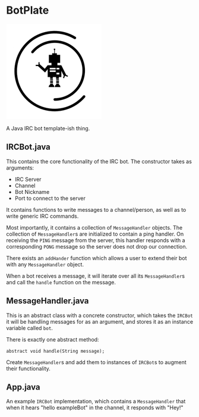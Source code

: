 BotPlate
===== 
<img src=botplate.png height=256 width=256></img>

A Java IRC bot template-ish thing.

IRCBot.java
-----------

This contains the core functionality of the IRC bot.
The constructor takes as arguments:
  * IRC Server
  * Channel
  * Bot Nickname
  * Port to connect to the server

It contains functions to write messages to a channel/person, as
well as to write generic IRC commands.

Most importantly, it contains a collection of `MessageHandler` objects.
The collection of `MessageHandler`s are initialized to contain a ping
handler.  On receiving the `PING` message from the server, this handler
responds with a corresponding `PONG` message so the server does not drop
our connection.

There exists an `addHander` function which allows a user to extend their
bot with any `MessageHandler` object.

When a bot receives a message, it will iterate over all its `MessageHandler`s
and call the `handle` function on the message.

MessageHandler.java
-------------------

This is an abstract class with a concrete constructor, which
takes the `IRCBot` it will be handling messages for as an argument, and
stores it as an instance variable called `bot`.

There is exactly one abstract method:

```
abstract void handle(String message);
```

Create `MessageHandler`s and add them to instances of `IRCBot`s to augment
their functionality.

App.java
--------

An example `IRCBot` implementation, which contains a `MessageHandler`
that when it hears "hello exampleBot" in the channel, it responds with "Hey!"
